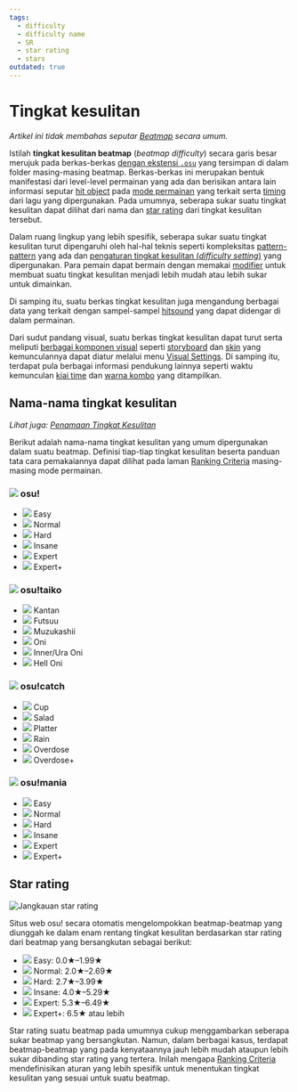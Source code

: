 ```yaml
---
tags:
  - difficulty
  - difficulty name
  - SR
  - star rating
  - stars
outdated: true
---
```


# Tingkat kesulitan

*Artikel ini tidak membahas seputar [Beatmap](/wiki/Beatmap) secara umum.*

Istilah **tingkat kesulitan beatmap** (*beatmap difficulty*) secara garis besar merujuk pada berkas-berkas [dengan ekstensi `.osu`](/wiki/osu!_File_Formats/Osu_(file_format)) yang tersimpan di dalam folder masing-masing beatmap. Berkas-berkas ini merupakan bentuk manifestasi dari level-level permainan yang ada dan berisikan antara lain informasi seputar [hit object](/wiki/Hit_object) pada [mode permainan](/wiki/Game_mode) yang terkait serta [timing](/wiki/Beatmapping/Timing_section) dari lagu yang dipergunakan. Pada umumnya, seberapa sukar suatu tingkat kesulitan dapat dilihat dari nama dan [star rating](/wiki/Beatmapping/Star_rating) dari tingkat kesulitan tersebut.

Dalam ruang lingkup yang lebih spesifik, seberapa sukar suatu tingkat kesulitan turut dipengaruhi oleh hal-hal teknis seperti kompleksitas [pattern-pattern](/wiki/Beatmap/Pattern) yang ada dan [pengaturan tingkat kesulitan (*difficulty setting*)](/wiki/Beatmap_Editor/Song_Setup#difficulty) yang dipergunakan. Para pemain dapat bermain dengan memakai [modifier](/wiki/Game_modifier) untuk membuat suatu tingkat kesulitan menjadi lebih mudah atau lebih sukar untuk dimainkan.

Di samping itu, suatu berkas tingkat kesulitan juga mengandung berbagai data yang terkait dengan sampel-sampel [hitsound](/wiki/Beatmapping/Hitsound) yang dapat didengar di dalam permainan.

<!-- TODO: this description of visuals needs to be improved:
  - a separate section;
  - a very small paragraph on every key component, including those from Beatmap#overview;
-->

Dari sudut pandang visual, suatu berkas tingkat kesulitan dapat turut serta meliputi [berbagai komponen visual](/wiki/Beatmap) seperti [storyboard](/wiki/Storyboard) dan [skin](/wiki/Skinning) yang kemunculannya dapat diatur melalui menu [Visual Settings](/wiki/Visual_Settings). Di samping itu, terdapat pula berbagai informasi pendukung lainnya seperti waktu kemunculan [kiai time](/wiki/Kiai_time) dan [warna kombo](/wiki/Glossary/Combo_colour) yang ditampilkan.

## Nama-nama tingkat kesulitan

*Lihat juga: [Penamaan Tingkat Kesulitan](/wiki/Ranking_Criteria/Difficulty_Naming)*

Berikut adalah nama-nama tingkat kesulitan yang umum dipergunakan dalam suatu beatmap. Definisi tiap-tiap tingkat kesulitan beserta panduan tata cara pemakaiannya dapat dilihat pada laman [Ranking Criteria](/wiki/Ranking_Criteria) masing-masing mode permainan.

### ![](/wiki/shared/mode/osu.png) osu!

- ![](/wiki/shared/diff/easy-o.png) Easy
- ![](/wiki/shared/diff/normal-o.png) Normal
- ![](/wiki/shared/diff/hard-o.png) Hard
- ![](/wiki/shared/diff/insane-o.png) Insane
- ![](/wiki/shared/diff/expert-o.png) Expert
- ![](/wiki/shared/diff/expertplus-o.png) Expert+

### ![](/wiki/shared/mode/taiko.png) osu!taiko

- ![](/wiki/shared/diff/easy-t.png) Kantan
- ![](/wiki/shared/diff/normal-t.png) Futsuu
- ![](/wiki/shared/diff/hard-t.png) Muzukashii
- ![](/wiki/shared/diff/insane-t.png) Oni
- ![](/wiki/shared/diff/expert-t.png) Inner/Ura Oni
- ![](/wiki/shared/diff/expertplus-t.png) Hell Oni

### ![](/wiki/shared/mode/catch.png) osu!catch

- ![](/wiki/shared/diff/easy-c.png) Cup
- ![](/wiki/shared/diff/normal-c.png) Salad
- ![](/wiki/shared/diff/hard-c.png) Platter
- ![](/wiki/shared/diff/insane-c.png) Rain
- ![](/wiki/shared/diff/expert-c.png) Overdose
- ![](/wiki/shared/diff/expertplus-c.png) Overdose+

### ![](/wiki/shared/mode/mania.png) osu!mania

- ![](/wiki/shared/diff/easy-m.png) Easy
- ![](/wiki/shared/diff/normal-m.png) Normal
- ![](/wiki/shared/diff/hard-m.png) Hard
- ![](/wiki/shared/diff/insane-m.png) Insane
- ![](/wiki/shared/diff/expert-m.png) Expert
- ![](/wiki/shared/diff/expertplus-m.png) Expert+

## Star rating

![Jangkauan star rating](img/SR-range.png)

Situs web osu! secara otomatis mengelompokkan beatmap-beatmap yang diunggah ke dalam enam rentang tingkat kesulitan berdasarkan star rating dari beatmap yang bersangkutan sebagai berikut:

- ![](/wiki/shared/diff/easy-o.png) Easy: 0.0★–1.99★
- ![](/wiki/shared/diff/normal-o.png) Normal: 2.0★–2.69★
- ![](/wiki/shared/diff/hard-o.png) Hard: 2.7★–3.99★
- ![](/wiki/shared/diff/insane-o.png) Insane: 4.0★–5.29★
- ![](/wiki/shared/diff/expert-o.png) Expert: 5.3★–6.49★
- ![](/wiki/shared/diff/expertplus-o.png) Expert+: 6.5★ atau lebih

Star rating suatu beatmap pada umumnya cukup menggambarkan seberapa sukar beatmap yang bersangkutan. Namun, dalam berbagai kasus, terdapat beatmap-beatmap yang pada kenyataannya jauh lebih mudah ataupun lebih sukar dibanding star rating yang tertera. Inilah mengapa [Ranking Criteria](/wiki/Ranking_Criteria) mendefinisikan aturan yang lebih spesifik untuk menentukan tingkat kesulitan yang sesuai untuk suatu beatmap.

